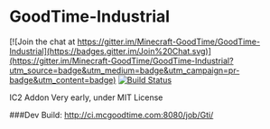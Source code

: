 # GoodTime-Industrial

[![Join the chat at https://gitter.im/Minecraft-GoodTime/GoodTime-Industrial](https://badges.gitter.im/Join%20Chat.svg)](https://gitter.im/Minecraft-GoodTime/GoodTime-Industrial?utm_source=badge&utm_medium=badge&utm_campaign=pr-badge&utm_content=badge)
[![Build Status](https://travis-ci.org/Minecraft-GoodTime/GoodTime-Industrial.svg?branch=master)](https://travis-ci.org/Minecraft-GoodTime/GoodTime-Industrial)

IC2 Addon
Very early, under MIT License

###Dev Build: http://ci.mcgoodtime.com:8080/job/Gti/
